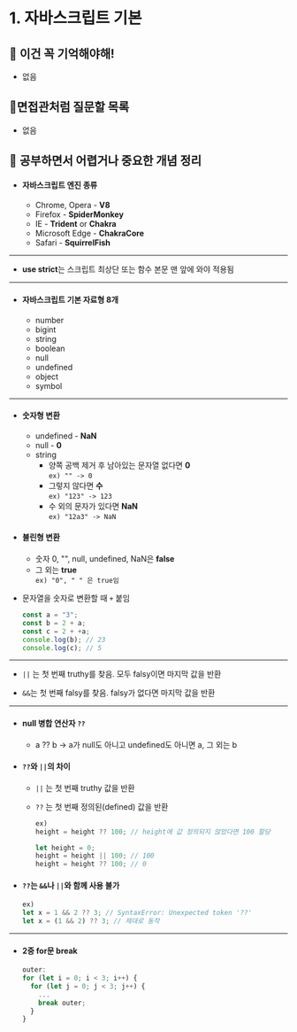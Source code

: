 # 1. 자바스크립트 기본

## 🔮 이건 꼭 기억해야해!

- 없음

## 🧐면접관처럼 질문할 목록

- 없음

## 👻 공부하면서 어렵거나 중요한 개념 정리

- #### 자바스크립트 엔진 종류

  - Chrome, Opera - **V8**
  - Firefox - **SpiderMonkey**
  - IE - **Trident** or **Chakra**
  - Microsoft Edge - **ChakraCore**
  - Safari - **SquirrelFish**

---

- **use strict**는 스크립트 최상단 또는 함수 본문 맨 앞에 와야 적용됨

---

- #### 자바스크립트 기본 자료형 8개

  - number
  - bigint
  - string
  - boolean
  - null
  - undefined
  - object
  - symbol

 ---

- #### 숫자형 변환

  - undefined - **NaN**
  - null - **0**
  - string
    - 양쪽 공백 제거 후 남아있는 문자열 없다면 **0**  
      `ex) "" -> 0`
    - 그렇지 않다면 **수**  
      `ex) "123" -> 123`
    - 수 외의 문자가 있다면 **NaN**  
      `ex) "12a3" -> NaN`

- #### 불린형 변환

  - 숫자 0, "", null, undefined, NaN은 **false**
  - 그 외는 **true**  
    `ex) "0", " " 은 true임`

- 문자열을 숫자로 변환할 때 `+` 붙임

  ```javascript
  const a = "3";
  const b = 2 + a;
  const c = 2 + +a;
  console.log(b); // 23
  console.log(c); // 5
  ```

---

- `||` 는 첫 번째 truthy를 찾음. 모두 falsy이면 마지막 값을 반환

- `&&`는 첫 번째 falsy를 찾음. falsy가 없다면 마지막 값을 반환

---

- #### null 병합 연산자 `??`

  - a ?? b -> a가 null도 아니고 undefined도 아니면 a, 그 외는 b

- #### `??`와 `||`의 차이

  - `||` 는 첫 번째 truthy 값을 반환
  - `??` 는 첫 번째 정의된(defined) 값을 반환

    ```javascript
    ex)
    height = height ?? 100; // height에 값 정의되지 않았다면 100 할당

    let height = 0;
    height = height || 100; // 100
    height = height ?? 100; // 0
    ```

- #### `??`는 `&&`나 `||`와 함께 사용 불가

  ```javascript
  ex)
  let x = 1 && 2 ?? 3; // SyntaxError: Unexpected token '??'
  let x = (1 && 2) ?? 3; // 제대로 동작
  ```

---

- #### 2중 for문 break

  ```javascript
  outer:
  for (let i = 0; i < 3; i++) {
    for (let j = 0; j < 3; j++) {
      ...
      break outer;
    }
  }
  ```
